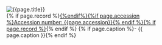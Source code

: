 <figure class="figure">
<img src="{{page.large}}" alt="{{page.title}}" class="img-fluid"/>
<figcaption class="figure-caption mt-3">
  {% if page.record %}<a href="{{page.record}}">{%endif%}{%if page.accession %}Accession number: {{page.accession}}{% endif %}{% if page.record %}</a>{% endif %} {% if page.caption %}- {{ page.caption }}{% endif %}
</figcaption>
</figure>
